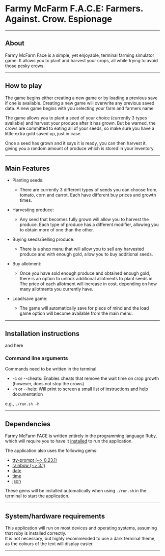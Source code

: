 # Farmy McFarm F.A.C.E: Farmers. Against. Crow. Espionage
---
## About

Farmy McFarm Face is a simple, yet enjoyable, terminal farming simulator game. It allows you to plant and harvest your crops, all while trying to avoid those pesky crows.

---
## How to play

The game begins either creating a new game or by loading a previous save if one is available. Creating a new game will overwrite any previous saved data. A new game begins with you selecting your farm and farmers name

The game allows you to plant a seed of your choice (currently 3 types available) and harvest your produce after it has grown. But be warned, the crows are committed to eating all of your seeds, so make sure you have a little extra gold saved up, just in case.

Once a seed has grown and it says it is ready, you can then harvest it, giving you a random amount of produce which is stored in your inventory.


---

## Main Features

- Planting seeds:
    - There are currently 3 different types of seeds you can choose from, tomato, corn and carrot. Each have different buy prices and growth times.

- Harvesting produce:
    - Any seed that becomes fully grown will allow you to harvest the produce. Each type of produce has a different modifier, allowing you to obtain more of one than the other.

- Buying seeds/Selling produce:
    - There is a shop menu that will allow you to sell any harvested produce and with enough gold, allow you to buy additional seeds. 

- Buy allotment:
    - Once you have sold enough produce and obtained enough gold, there is an option to unlock additional allotments to plant seeds in. The price of each allotment will increase in cost, depending on how many allotments you currently have.

- Load/save game:
    - The game will automatically save for piece of mind and the load game option will become available from the main menu. 

---
## Installation instructions

and here

### Command line arguments

Commands need to be written in the terminal.

- -c or --cheats: Enables cheats that remove the wait time on crop growth (however, does not stop the crows)  
- -h or --help: Will print to screen a small list of instructions and help documentation  

e.g., `./run.sh -h`

---
## Dependencies

Farmy McFarm FACE is written entirely in the programming language Ruby, which will require you to have it [installed](https://www.ruby-lang.org/en/documentation/installation/) to run the application.  

The application also uses the following gems:

- [tty-prompt (~> 0.23.1)](https://github.com/piotrmurach/tty-prompt)
- [rainbow (~> 3.1)](https://github.com/sickill/rainbow)
- [date](https://ruby-doc.org/stdlib-3.1.1/libdoc/date/rdoc/Date.html)
- [time](https://ruby-doc.org/stdlib-3.1.1/libdoc/time/rdoc/Time.html)
- [json](https://ruby-doc.org/stdlib-3.1.1/libdoc/json/rdoc/JSON.html)  

These gems will be installed automatically when using `./run.sh` in the terminal to start the application. 
  

---
## System/hardware requirements

This application will run on most devices and operating systems, assuming that ruby is installed correctly.  
It is not necessary, but highly recommended to use a dark terminal theme, as the colours of the text will display easier.

---